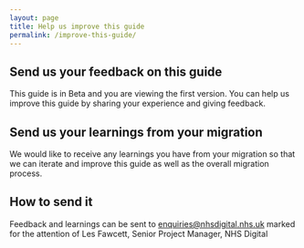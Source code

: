 ```yaml
---
layout: page
title: Help us improve this guide
permalink: /improve-this-guide/
---
```


## Send us your feedback on this guide

This guide is in Beta and you are viewing the first version. You can help us improve this guide by sharing your experience and giving feedback.


## Send us your learnings from your migration

We would like to receive any learnings you have from your migration so that we can iterate and improve this guide as well as the overall migration process.


## How to send it

Feedback and learnings can be sent to <a href="mailto:enquiries@nhsdigital.nhs.uk?subject=Practice%20migration%20feedback%20-%20FAO%20Les%20Fawcett,%20NHS%20Digital&body=For%20the%20attention%20of%20Les%20Fawcett,%20Senior%20Project%20Manager,%20NHS Digital">enquiries@nhsdigital.nhs.uk</a> marked for the attention of Les Fawcett, Senior Project Manager, NHS Digital